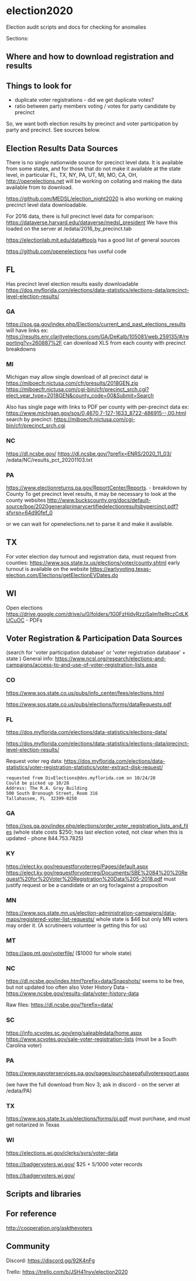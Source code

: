 # election2020
Election audit scripts and docs for checking for anomalies

Sections:

## Where and how to download registration and results

## Things to look for

- duplicate voter registrations - did we get duplicate votes?
- ratio between party members voting / votes for party candidate by precinct

So, we want both election results by precinct and voter participation by party and precinct.  See sources below.

## Election Results Data Sources

There is no single nationwide source for precinct level data.  It is available from some states, and for those that do not make it available at the state level, in particular FL, TX, NY, PA, UT, MI, MO, CA, OH, http://openelections.net will be working on collating and making the data available from  to download.

https://github.com/MEDSL/election_night2020 is also working on making precinct level data downloadable.

For 2016 data, there is full precinct level data for comparison: https://dataverse.harvard.edu/dataverse/medsl_president 
We have this loaded on the server at /edata/2016_by_precinct.tab

https://electionlab.mit.edu/data#tools has a good list of general sources

https://github.com/openelections has useful code 

## FL
Has precinct level election results easily downloadable
https://dos.myflorida.com/elections/data-statistics/elections-data/precinct-level-election-results/

### GA
https://sos.ga.gov/index.php/Elections/current_and_past_elections_results will have links
ex: https://results.enr.clarityelections.com/GA/DeKalb/105081/web.259135/#/reporting?v=260887%2F
can download XLS from each county with precinct breakdowns

### MI
Michigan may allow single download of all precinct data!
ie https://miboecfr.nictusa.com/cfr/presults/2018GEN.zip
https://miboecfr.nictusa.com/cgi-bin/cfr/precinct_srch.cgi?elect_year_type=2018GEN&county_code=00&Submit=Search

Also has single page with links to PDF per county with per-precinct data
ex: https://www.michigan.gov/sos/0,4670,7-127-1633_8722-486915--,00.html
search by precinct: https://miboecfr.nictusa.com/cgi-bin/cfr/precinct_srch.cgi

### NC
https://dl.ncsbe.gov/
https://dl.ncsbe.gov/?prefix=ENRS/2020_11_03/
/edata/NC/results_pct_20201103.txt

### PA
https://www.electionreturns.pa.gov/ReportCenter/Reports. - breakdown by County
To get precinct level results, it may be necessary to look at the county websites
http://www.buckscounty.org/docs/default-source/boe/2020generalprimarycertifiedelectionresultsbypercinct.pdf?sfvrsn=64d90fef_0

or we can wait for openelections.net to parse it and make it available.

## TX
For voter election day turnout and registration data, must request from counties: https://www.sos.state.tx.us/elections/voter/county.shtml
early turnout is available on the website https://earlyvoting.texas-election.com/Elections/getElectionEVDates.do

## WI
Open elections
https://drive.google.com/drive/u/0/folders/1G0FzHidvRzzjSalm1teRtczCdLKUCuOC - PDFs

## Voter Registration & Participation Data Sources

(search for 'voter participation database' or 'voter registration database' + state )
General info: https://www.ncsl.org/research/elections-and-campaigns/access-to-and-use-of-voter-registration-lists.aspx

### CO
https://www.sos.state.co.us/pubs/info_center/fees/elections.html

https://www.sos.state.co.us/pubs/elections/forms/dataRequests.pdf

### FL
https://dos.myflorida.com/elections/data-statistics/elections-data/

https://dos.myflorida.com/elections/data-statistics/elections-data/precinct-level-election-results/

Request voter reg data: https://dos.myflorida.com/elections/data-statistics/voter-registration-statistics/voter-extract-disk-request/
```
requested from DivElections@dos.myflorida.com on 10/24/20
Could be picked up 10/28
Address: The R.A. Gray Building
500 South Bronough Street, Room 316
Tallahassee, FL  32399-0250
```

### GA
https://sos.ga.gov/index.php/elections/order_voter_registration_lists_and_files
(whole state costs $250; has last election voted, not clear when this is updated - phone 844.753.7825)

### KY
https://elect.ky.gov/requestforvoterreg/Pages/default.aspx
https://elect.ky.gov/requestforvoterreg/Documents/SBE%2084%20%20Request%20for%20Voter%20Registration%20Data%205-2018.pdf
must justify request or be a candidate or an org for/against a proposition

### MN
https://www.sos.state.mn.us/election-administration-campaigns/data-maps/registered-voter-list-requests/
whole state is $46 but only MN voters may order it.
(A scrutineers volunteer is getting this for us)

### MT
https://app.mt.gov/voterfile/  ($1000 for whole state)

### NC
https://dl.ncsbe.gov/index.html?prefix=data/Snapshots/
seems to be free, but not updated too often
also Voter History Data - https://www.ncsbe.gov/results-data/voter-history-data

Raw files: https://dl.ncsbe.gov/?prefix=data/

### SC
https://info.scvotes.sc.gov/eng/saleabledata/home.aspx
https://www.scvotes.gov/sale-voter-registration-lists
(must be a South Carolina voter)


### PA
https://www.pavoterservices.pa.gov/pages/purchasepafullvoterexport.aspx

(we have the full download from Nov 3; ask in discord - on the server at /edata/PA)

### TX
https://www.sos.state.tx.us/elections/forms/pi.pdf
must purchase, and must get notarized in Texas

### WI
https://elections.wi.gov/clerks/svrs/voter-data

https://badgervoters.wi.gov/  $25 + 5/1000 voter records

https://badgervoters.wi.gov/
 



## Scripts and libraries

## For reference

http://cooperation.org/askthevoters

## Community

Discord: https://discord.gg/92K4nFg

Trello: https://trello.com/b/JSH41nyv/election2020
